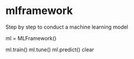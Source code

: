 # mlframework
Step by step to conduct a machine learning model


ml = MLFramework()

ml.train()
ml.tune()
ml.predict()
clear
